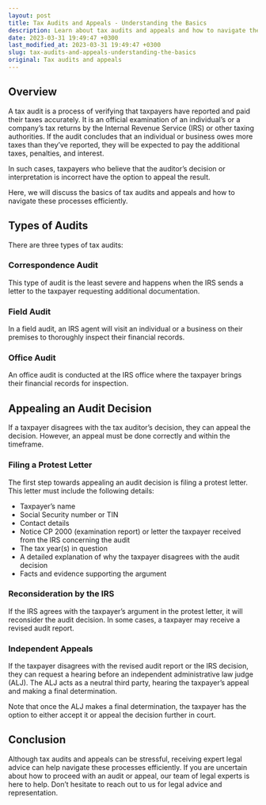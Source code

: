 ```yaml
---
layout: post
title: Tax Audits and Appeals - Understanding the Basics
description: Learn about tax audits and appeals and how to navigate them. Get expert legal advice and insights into tax law. Our experts are here to help.
date: 2023-03-31 19:49:47 +0300
last_modified_at: 2023-03-31 19:49:47 +0300
slug: tax-audits-and-appeals-understanding-the-basics
original: Tax audits and appeals
---
```

## Overview
A tax audit is a process of verifying that taxpayers have reported and paid their taxes accurately. It is an official examination of an individual’s or a company’s tax returns by the Internal Revenue Service (IRS) or other taxing authorities. If the audit concludes that an individual or business owes more taxes than they’ve reported, they will be expected to pay the additional taxes, penalties, and interest.

In such cases, taxpayers who believe that the auditor’s decision or interpretation is incorrect have the option to appeal the result.

Here, we will discuss the basics of tax audits and appeals and how to navigate these processes efficiently.

## Types of Audits
There are three types of tax audits: 

### Correspondence Audit
This type of audit is the least severe and happens when the IRS sends a letter to the taxpayer requesting additional documentation.

### Field Audit
In a field audit, an IRS agent will visit an individual or a business on their premises to thoroughly inspect their financial records.

### Office Audit
An office audit is conducted at the IRS office where the taxpayer brings their financial records for inspection.

## Appealing an Audit Decision
If a taxpayer disagrees with the tax auditor’s decision, they can appeal the decision. However, an appeal must be done correctly and within the timeframe. 

### Filing a Protest Letter
The first step towards appealing an audit decision is filing a protest letter. This letter must include the following details:

- Taxpayer’s name
- Social Security number or TIN
- Contact details
- Notice CP 2000 (examination report) or letter the taxpayer received from the IRS concerning the audit
- The tax year(s) in question
- A detailed explanation of why the taxpayer disagrees with the audit decision
- Facts and evidence supporting the argument

### Reconsideration by the IRS
If the IRS agrees with the taxpayer’s argument in the protest letter, it will reconsider the audit decision. In some cases, a taxpayer may receive a revised audit report.

### Independent Appeals
If the taxpayer disagrees with the revised audit report or the IRS decision, they can request a hearing before an independent administrative law judge (ALJ). The ALJ acts as a neutral third party, hearing the taxpayer’s appeal and making a final determination. 

Note that once the ALJ makes a final determination, the taxpayer has the option to either accept it or appeal the decision further in court.

## Conclusion
Although tax audits and appeals can be stressful, receiving expert legal advice can help navigate these processes efficiently. If you are uncertain about how to proceed with an audit or appeal, our team of legal experts is here to help. Don’t hesitate to reach out to us for legal advice and representation.